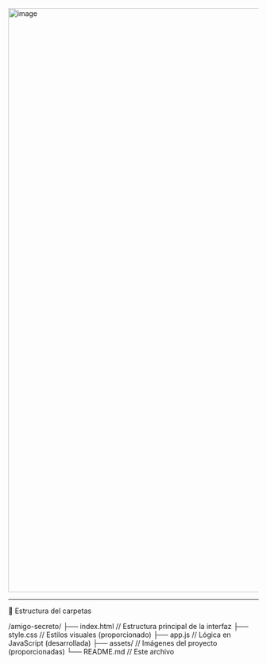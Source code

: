 <img width="956" height="1175" alt="image" src="https://github.com/user-attachments/assets/21c48448-9c9f-47af-b397-58e30d025b96" />


________________________________________________________________________________________________________________________________________________

📁 Estructura del carpetas

/amigo-secreto/
├── index.html          // Estructura principal de la interfaz
├── style.css           // Estilos visuales (proporcionado)
├── app.js              // Lógica en JavaScript (desarrollada)
├── assets/             // Imágenes del proyecto (proporcionadas)
└── README.md           // Este archivo
